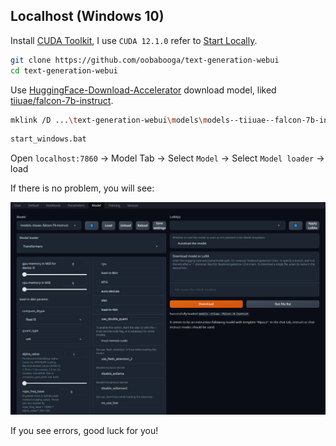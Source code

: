 ## Localhost (Windows 10)

Install [CUDA Toolkit](https://developer.nvidia.com/cuda-toolkit), I use `CUDA 12.1.0` refer to [Start Locally](https://pytorch.org/get-started/locally/).

```sh
git clone https://github.com/oobabooga/text-generation-webui
cd text-generation-webui
```

Use [HuggingFace-Download-Accelerator](https://github.com/LetheSec/HuggingFace-Download-Accelerator) download model, liked [tiiuae/falcon-7b-instruct](https://huggingface.co/tiiuae/falcon-7b-instruct).

```sh
mklink /D ...\text-generation-webui\models\models--tiiuae--falcon-7b-instruct ...\models--hadongz--falcon-7b-instruct-gguf
```

```sh
start_windows.bat
```

Open `localhost:7860` → Model Tab → Select `Model` → Select `Model loader` → load

If there is no problem, you will see:

![](../_media/text-generation-web-ui_model.png)

If you see errors, good luck for you!